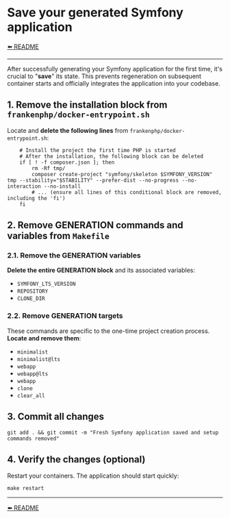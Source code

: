 # Save your generated Symfony application

[⬅️ README](../README.md)

---

After successfully generating your Symfony application for the first time, it's crucial to "**save**" its state. This prevents regeneration on subsequent container starts and officially integrates the application into your codebase.

## 1. Remove the installation block from `frankenphp/docker-entrypoint.sh`

Locate and **delete the following lines** from `frankenphp/docker-entrypoint.sh`:

```shell
	# Install the project the first time PHP is started
	# After the installation, the following block can be deleted
	if [ ! -f composer.json ]; then
		rm -Rf tmp/
		composer create-project "symfony/skeleton $SYMFONY_VERSION" tmp --stability="$STABILITY" --prefer-dist --no-progress --no-interaction --no-install
		# ... (ensure all lines of this conditional block are removed, including the 'fi')
	fi
```

## 2. Remove GENERATION commands and variables from `Makefile`

### 2.1. Remove the GENERATION variables

**Delete the entire GENERATION block** and its associated variables:

* `SYMFONY_LTS_VERSION`
* `REPOSITORY`
* `CLONE_DIR`

### 2.2. Remove GENERATION targets

These commands are specific to the one-time project creation process. **Locate and remove them**:

* `minimalist`
* `minimalist@lts`
* `webapp`
* `webapp@lts`
* `webapp`
* `clone`
* `clear_all`

## 3. Commit all changes

```shell
git add . && git commit -m "Fresh Symfony application saved and setup commands removed"
```

## 4. Verify the changes (optional)

Restart your containers. The application should start quickly:

```shell
make restart
```

---

[⬅️ README](../README.md)
